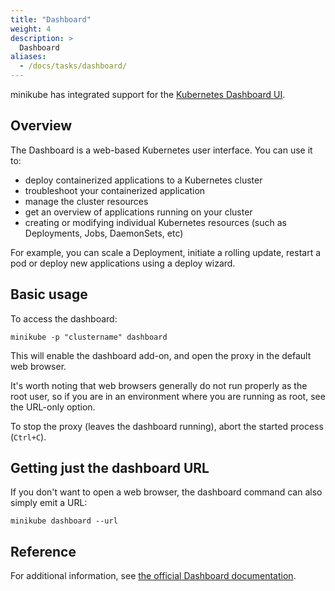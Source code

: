 ```yaml
---
title: "Dashboard"
weight: 4
description: >
  Dashboard
aliases:
  - /docs/tasks/dashboard/
---
```


minikube has integrated support for the [Kubernetes Dashboard UI](https://github.com/kubernetes/dashboard).

## Overview

The Dashboard is a web-based Kubernetes user interface. You can use it to:

- deploy containerized applications to a Kubernetes cluster
- troubleshoot your containerized application
- manage the cluster resources
- get an overview of applications running on your cluster
- creating or modifying individual Kubernetes resources (such as Deployments, Jobs, DaemonSets, etc)

For example, you can scale a Deployment, initiate a rolling update, restart a pod or deploy new applications using a deploy wizard.

## Basic usage

To access the dashboard:

```shell
minikube -p "clustername" dashboard
```

This will enable the dashboard add-on, and open the proxy in the default web browser.

It's worth noting that web browsers generally do not run properly as the root user, so if you are
in an environment where you are running as root, see the URL-only option.

To stop the proxy (leaves the dashboard running), abort the started process (`Ctrl+C`).

## Getting just the dashboard URL

If you don't want to open a web browser, the dashboard command can also simply emit a URL:

```shell
minikube dashboard --url
```

## Reference

For additional information, see [the official Dashboard documentation](https://kubernetes.io/docs/tasks/access-application-cluster/web-ui-dashboard/).
